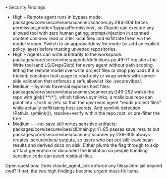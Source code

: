 • Security Findings

  - High – Remote agent runs in bypass mode: packages/core/securevibes/scanner/scanner.py:294-304 forces permission_mode='bypassPermissions', so Claude can execute
    any allowed tool with zero human gating; prompt-injection in scanned content can now read or alter local files and exfiltrate them via the model stream. Switch to
    an approval/deny list mode (or add an explicit policy layer) before trusting unvetted repositories.
  - High – Agents can write arbitrarily to the workspace: packages/core/securevibes/agents/definitions.py:49-71 registers the Write tool (and LS/Grep/Glob) for every
    agent without path scoping, letting the remote model overwrite project files or drop payloads if it is tricked; constrain tool usage to read-only or wrap writes
    with server-side validation that enforces a safe allowlist like .securevibes/.
  - Medium – Symlink traversal exposes host files: packages/core/securevibes/scanner/scanner.py:249-252 walks the repo with glob('**/*'), which follows symlinks;
    a malicious repo can point into ~/.ssh or /etc so that the upstream agent “reads project files” while actually exfiltrating host secrets. Add symlink detection
    (Path.is_symlink()), resolve+verify within the repo root, or pre-filter the tree.
  - Medium – --no-save still writes sensitive artifacts: packages/core/securevibes/cli/main.py:41-85 passes save_results but packages/core/securevibes/scanner/
    scanner.py:239-305 always creates .securevibes/ outputs, so users who opt out still leave scan results and derived docs on disk. Either plumb the flag through to
    skip artifact generation or document the limitation so people handling sensitive code can avoid residual files.

  Open questions: Does claude_agent_sdk enforce any filesystem jail beyond cwd? If not, the two high findings become urgent must-fix items.
